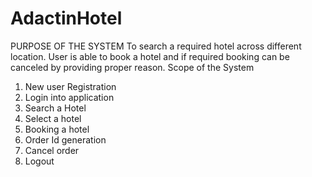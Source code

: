 # AdactinHotel
PURPOSE OF THE SYSTEM
To search a required hotel across different location. User is able to book a hotel
and if required booking can be canceled by providing proper reason.
Scope of the System
1. New user Registration
2. Login into application
3. Search a Hotel
4. Select a hotel
5. Booking a hotel
6. Order Id generation
7. Cancel order
8. Logout


